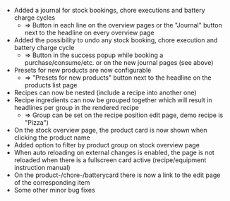 - Added a journal for stock bookings, chore executions and battery charge cycles
  - => Button in each line on the overview pages or the "Journal" button next to the headline on every overview page
- Added the possibility to undo any stock booking, chore execution and battery charge cycle
  - => Button in the success popup while booking a purchase/consume/etc. or on the new journal pages (see above)
- Presets for new products are now configurable
  - => "Presets for new products" button next to the headline on the products list page
- Recipes can now be nested (include a recipe into another one)
- Recipe ingredients can now be grouped together which will result in headlines per group in the rendered recipe
  - => Group can be set on the recipe position edit page, demo recipe is "Pizza")
- On the stock overview page, the product card is now shown when clicking the product name
- Added option to filter by product group on stock overview page
- When auto reloading on external changes is enabled, the page is not reloaded when there is a fullscreen card active (recipe/equipment instruction manual)
- On the product-/chore-/batterycard there is now a link to the edit page of the corresponding item
- Some other minor bug fixes
